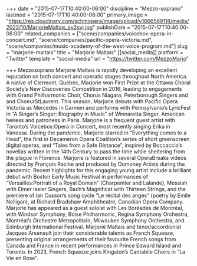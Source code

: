 +++
date = "2015-07-17T10:40:00-06:00"
discipline = "Mezzo-soprano"
lastmod = "2015-07-17T10:40:00-06:00"
primary_image = "https://res.cloudinary.com/schmopera/image/upload/v1666569118/media/2022/10/MarjorieMaltais_sv2svj.jpg"
publishDate = "2015-07-17T10:40:00-06:00"
related_companies = ["scene/companies/voicebox-opera-in-concert.md", "scene/companies/pacific-opera-victoria.md", "scene/companies/music-academy-of-the-west-voice-program.md"]
slug = "marjorie-maltais"
title = "Marjorie Maltais"
[[social_media]]
platform = "Twitter"
template = "social-media"
url = "https://twitter.com/MezzoMarjo"

+++
Mezzo­soprano Marjorie Maltais is rapidly developing an excellent reputation on both concert and operatic stages throughout North America. A native of Clermont, Quebec, Marjorie won First Prize at the Ottawa Choral Society’s New Discoveries Competition in 2016, leading to engagements with Grand Philharmonic Choir, Chorus Niagara, Peterborough Singers and and Choeur­St­Laurent. This season, Marjorie debuts with Pacific Opera Victoria as Mercedes in Carmen and performs with Pennsylvania’s LyricFest in “A Singer’s Singer: Biography in Music” of Winnaretta Singer, American heiress and patroness in Paris. Marjorie is a frequent guest artist with Toronto’s Voicebox:Opera in Concert, most recently singing Erika in Vanessa. During the pandemic, Marjorie starred in “Everything comes to a Head”, the first in Decameron Opera Coalition’s series of short green­screen digital operas, and “Tales from a Safe Distance”, inspired by Boccaccio’s novellas written in the 14th Century to pass the time while sheltering from the plague in Florence. Marjorie is featured in several OperaBreaks videos directed by François Racine and produced by Domoney Artists during the pandemic. Recent highlights for this engaging young artist include a brilliant debut with Boston Early Music Festival in performances of “Versailles:Portrait of a Royal Domain” (Charpentier and Lalande), Messiah with Elmer Iseler Singers, Bach’s Magnificat with Thirteen Strings, and the premiere of Ian Cusson’s song cycle “Le récital des anges” (poetry by Emile Nelligan), at Richard Bradshaw Amphitheatre, Canadian Opera Company. Marjorie has appeared as a guest soloist with Les Boréades de Montréal, with Windsor Symphony, Boise Philharmonic, Regina Symphony Orchestra, Montréal’s Orchestre Metropolitain, Milwaukee Symphony Orchestra, and Edinburgh International Festival. Marjorie Maltais and tenor/accordionist Jacques Arsenault join their considerable talents as French Squeeze, presenting original arrangements of their favourite French songs from Canada and France in recent performances in Prince Edward Island and Toronto. In 2023, French Squeeze joins Kingston’s Cantabile Choirs in “La Vie en Rose”.